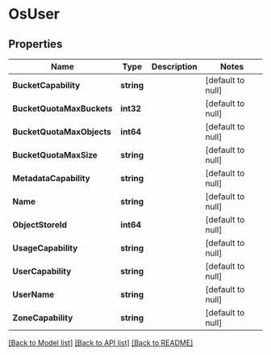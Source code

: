# OsUser

## Properties
Name | Type | Description | Notes
------------ | ------------- | ------------- | -------------
**BucketCapability** | **string** |  | [default to null]
**BucketQuotaMaxBuckets** | **int32** |  | [default to null]
**BucketQuotaMaxObjects** | **int64** |  | [default to null]
**BucketQuotaMaxSize** | **string** |  | [default to null]
**MetadataCapability** | **string** |  | [default to null]
**Name** | **string** |  | [default to null]
**ObjectStoreId** | **int64** |  | [default to null]
**UsageCapability** | **string** |  | [default to null]
**UserCapability** | **string** |  | [default to null]
**UserName** | **string** |  | [default to null]
**ZoneCapability** | **string** |  | [default to null]

[[Back to Model list]](../README.md#documentation-for-models) [[Back to API list]](../README.md#documentation-for-api-endpoints) [[Back to README]](../README.md)



